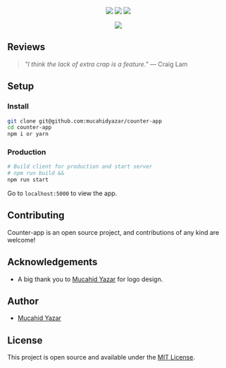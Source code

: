 <p align="center">
 <img src="https://img.shields.io/badge/License-MIT-blue.svg">
  <a href="#"><img src="https://img.shields.io/badge/all_contributors-31-orange.svg?style=flat-square)"></a>
   <a href="#"><img src="https://travis-ci.org/taniarascia/takenote.svg?branch=master"></a>
</p>

<!-- > **Warning**: TakeNote is still in active development. You can visit [takenote.dev](https://takenote.dev) to see the work in progress, but your account and the notes you create are **temporary** will not be persisted. All data will be lost once GitHub integration is complete. -->

<div align="center">
<img src="./public/assets/img/counter-app.gif">
</div>

<!-- ### Simple

Counter--app was made by me - a simple, plain-text clicker app for the web with Github support. What you see is what you paste. No WYSIWIG, no formatting pasted from the web, and no features you don't need or want.

### Organized

Drag-and-drop notes into categories, instantly search through notes, and pin your favorites to the top.

### Beautiful

Beautiful, clean design with light and dark themes.

### Sync to GitHub

In progress! -->

## Reviews

> _"I think the lack of extra crap is a feature."_ — Craig Lam

## Setup

### Install

```bash
git clone git@github.com:mucahidyazar/counter-app
cd counter-app
npm i or yarn
```

<!-- ### Development

In the development environment, an Express server is running on port `5000` to handle all API calls, and a hot Webpack dev server is running on port `3000` for the React front end. To run both of these servers concurrently, run the `dev` command.

```bash
# Run client and server concurrently
npm run dev
```

Go to `localhost:3000` to view the app.

API requests will be proxied to port `5000` automatically. -->

### Production

<!-- In production, the React app is built, and Express redirects all incoming requests to the `dist` directory on port `5000`. -->

```bash
# Build client for production and start server
# npm run build &&
npm run start
```

Go to `localhost:5000` to view the app.

<!-- ### Run in Docker

Docker containers are [also available on the Dockerhub registry](https://hub.docker.com/r/taniarascia/takenote).

```bash
docker build -t takenote .
docker run -p 5000:5000 takenote
# Go to localhost:5000 to view the application
```

### Seed data

To seed the app with some test data, paste the contents of `seed.js` into your browser console.

## Testing

Run unit and component tests.

```bash
npm run test
```

Run Cypress e2e tests.

```bash
npm run cypress:open
``` -->

## Contributing
Counter-app is an open source project, and contributions of any kind are welcome! 

<!-- TakeNote is an open source project, and contributions of any kind are welcome! Open issues, bugs, and enhancements are all listed on the [issues](https://github.com/taniarascia/takenote/issues) tab and labeled accordingly. Feel free to open bug tickets and make feature requests. Easy bugs and features will be tagged with the `good first issue` label.

The project is written in TypeScript, React and Redux. TypeScript is set to strict mode, with no implicit any allowed. The formatting style for the project is set by Prettier. -->

## Acknowledgements

- A big thank you to [Mucahid Yazar](https://dkbock.com/) for logo design.

## Author

- [Mucahid Yazar](https://github.com/mucahidyazar)

## License

This project is open source and available under the [MIT License](LICENSE).
